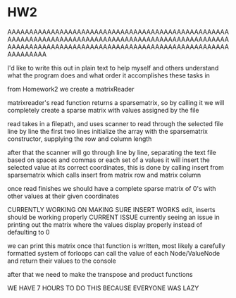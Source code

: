 # HW2
AAAAAAAAAAAAAAAAAAAAAAAAAAAAAAAAAAAAAAAAAAAAAAAAAAAAAAAAAAAAAAAAAAAAAAAAAAAAAAAAAAAAAAAAAAAAAAAAAAAAAAAAAAAAAAAAAAAAAAAAAAAAAAAAAAAAAAAAAAAAAAAAAAAAAAAAAAAAAAAAAA


I'd like to write this out in plain text to help myself and others understand what 
the program does and what order it accomplishes these tasks in

from Homework2 we create a matrixReader

matrixreader's read function returns a sparsematrix, so by calling it we will completely 
create a sparse matrix with values assigned by the file

read takes in a filepath, and uses scanner to read through the selected file line by line
the first two lines initialize the array with the sparsematrix constructor, supplying the row and column length

after that the scanner will go through line by line, separating the text file based on spaces and commas
or each set of a values it will insert the selected value at its correct coordinates, this is done by calling insert from
sparsematrix which calls insert from matrix row and matrix column

once read finishes we should have a complete sparse matrix of 0's with other values at their given coordinates

CURRENTLY WORKING ON MAKING SURE INSERT WORKS
edit, inserts should be working properly
CURRENT ISSUE
currently seeing an issue in printing out the matrix where the values display properly instead of defaulting to 0


we can print this matrix once that function is written, most likely a carefully formatted system of forloops can call
the value of each Node/ValueNode and return their values to the console

after that we need to make the transpose and product functions

WE HAVE 7 HOURS TO DO THIS BECAUSE EVERYONE WAS LAZY
